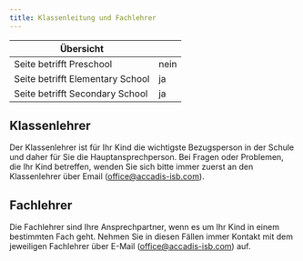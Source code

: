 ```yaml
---
title: Klassenleitung und Fachlehrer
---
```

| Übersicht | |
| --- | --- |
| Seite betrifft Preschool | nein |
| Seite betrifft Elementary School | ja |
| Seite betrifft Secondary School | ja |

## Klassenlehrer 

Der Klassenlehrer ist für Ihr Kind die wichtigste Bezugsperson in der Schule und daher für Sie die Hauptansprechperson. Bei Fragen oder Problemen, die Ihr Kind betreffen, wenden Sie sich bitte immer zuerst an den Klassenlehrer über Email (office@accadis-isb.com).

## Fachlehrer 

Die Fachlehrer sind Ihre Ansprechpartner, wenn es um Ihr Kind in einem bestimmten Fach geht. Nehmen Sie in diesen Fällen immer Kontakt mit dem jeweiligen Fachlehrer über E-Mail (office@accadis-isb.com) auf.